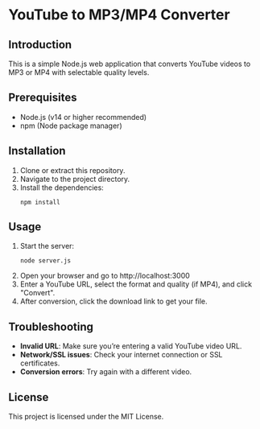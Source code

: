 # YouTube to MP3/MP4 Converter

## Introduction
This is a simple Node.js web application that converts YouTube videos to MP3 or MP4 with selectable quality levels.

## Prerequisites
- Node.js (v14 or higher recommended)
- npm (Node package manager)

## Installation
1. Clone or extract this repository.
2. Navigate to the project directory.
3. Install the dependencies:
   ```
   npm install
   ```

## Usage
1. Start the server:
   ```
   node server.js
   ```
2. Open your browser and go to http://localhost:3000
3. Enter a YouTube URL, select the format and quality (if MP4), and click "Convert".
4. After conversion, click the download link to get your file.

## Troubleshooting
- **Invalid URL**: Make sure you’re entering a valid YouTube video URL.
- **Network/SSL issues**: Check your internet connection or SSL certificates.
- **Conversion errors**: Try again with a different video.

## License
This project is licensed under the MIT License.
